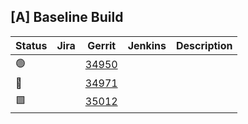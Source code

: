 [A] Baseline Build
------------------

| Status | Jira | Gerrit | Jenkins | Description |
| ------ | ---- | ------ | ------- | ----------- |
| :green_circle: | | [34950](https://gerrit.opencord.org/c/ofagent-go/+/34950) | | |
| :poop: | | [34971](https://gerrit.opencord.org/c/ofagent-go/+/34971) | | |
| :green_square: | | [35012](https://gerrit.opencord.org/c/ofagent-go/+/35012) | | |